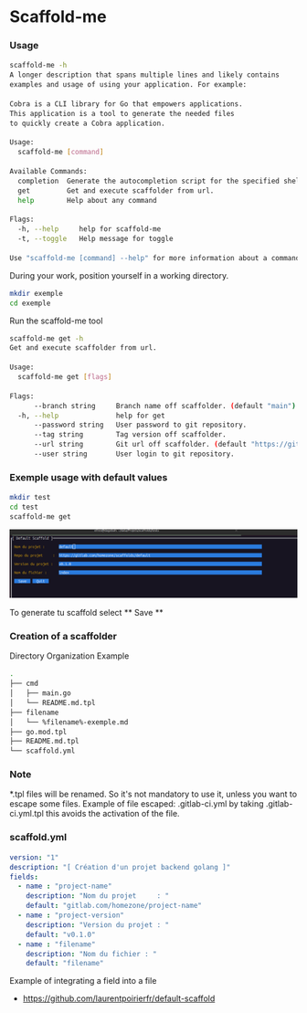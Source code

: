 # Scaffold-me

### Usage

```bash
scaffold-me -h
A longer description that spans multiple lines and likely contains
examples and usage of using your application. For example:

Cobra is a CLI library for Go that empowers applications.
This application is a tool to generate the needed files
to quickly create a Cobra application.

Usage:
  scaffold-me [command]

Available Commands:
  completion  Generate the autocompletion script for the specified shell
  get         Get and execute scaffolder from url.
  help        Help about any command

Flags:
  -h, --help     help for scaffold-me
  -t, --toggle   Help message for toggle

Use "scaffold-me [command] --help" for more information about a command.
```

During your work, position yourself in a working directory.

```bash
mkdir exemple
cd exemple
```
Run the scaffold-me tool

```bash
scaffold-me get -h
Get and execute scaffolder from url.

Usage:
  scaffold-me get [flags]

Flags:
      --branch string     Branch name off scaffolder. (default "main")
  -h, --help              help for get
      --password string   User password to git repository.
      --tag string        Tag version off scaffolder.
      --url string        Git url off scaffolder. (default "https://github.com/laurentpoirierfr/default-scaffold.git")
      --user string       User login to git repository.
```

### Exemple usage with default values

```bash
mkdir test
cd test
scaffold-me get
```

![./docs/assets/input-screen.png](./docs/assets/input-screen.png)


To generate tu scaffold select ** Save **


### Creation of a scaffolder

Directory Organization Example

```bash
.
├── cmd
│   ├── main.go
│   └── README.md.tpl
├── filename
│   └── %filename%-exemple.md
├── go.mod.tpl
├── README.md.tpl
└── scaffold.yml
```

### Note 

*.tpl files will be renamed. So it's not mandatory to use it, unless you want to escape some files. Example of file escaped: .gitlab-ci.yml by taking .gitlab-ci.yml.tpl this avoids the activation of the file.


### scaffold.yml 

```yaml
version: "1"
description: "[ Création d'un projet backend golang ]"
fields:
  - name : "project-name"
    description: "Nom du projet     : "
    default: "gitlab.com/homezone/project-name"
  - name : "project-version"
    description: "Version du projet : "
    default: "v0.1.0"
  - name : "filename"
    description: "Nom du fichier : "
    default: "filename"
```

Example of integrating a field into a file

* https://github.com/laurentpoirierfr/default-scaffold




